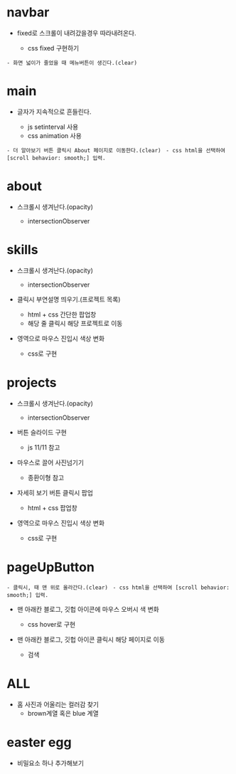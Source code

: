 # navbar

- fixed로 스크롤이 내려갔을경우 따라내려온다.

  - css fixed 구현하기

`- 화면 넓이가 줄었을 때 메뉴버튼이 생긴다.(clear)`

# main

- 글자가 지속적으로 흔들린다.

  - js setinterval 사용
  - css animation 사용

`- 더 알아보기 버튼 클릭시 About 페이지로 이동한다.(clear)`
` - css html을 선택하여 [scroll behavior: smooth;] 입력.`

# about

- 스크롤시 생겨난다.(opacity)

  - intersectionObserver

# skills

- 스크롤시 생겨난다.(opacity)

  - intersectionObserver

- 클릭시 부연설명 띄우기.(프로젝트 목록)

  - html + css 간단한 팝업창
  - 해당 줄 클릭시 해당 프로젝트로 이동

- 영역으로 마우스 진입시 색상 변화

  - css로 구현

# projects

- 스크롤시 생겨난다.(opacity)

  - intersectionObserver

- 버튼 슬라이드 구현

  - js 11/11 참고

- 마우스로 끌어 사진넘기기

  - 종환이형 참고

- 자세히 보기 버튼 클릭시 팝업

  - html + css 팝업창

- 영역으로 마우스 진입시 색상 변화

  - css로 구현

# pageUpButton

`- 클릭시, 때 맨 위로 올라간다.(clear)`
` - css html을 선택하여 [scroll behavior: smooth;] 입력.`

- 맨 아래칸 블로그, 깃헙 아이콘에 마우스 오버시 색 변화

  - css hover로 구현

- 맨 아래칸 블로그, 깃헙 아이콘 클릭시 해당 페이지로 이동

  - 검색

# ALL

- 홈 사진과 어울리는 컬러감 찾기
  - brown계열 혹은 blue 계열

# easter egg

- 비밀요소 하나 추가해보기
